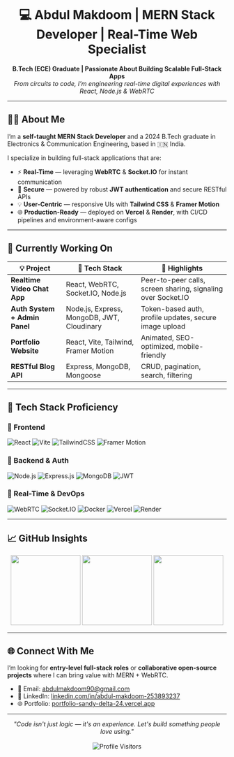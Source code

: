 <h1 align="center">💻 Abdul Makdoom | MERN Stack Developer | Real-Time Web Specialist</h1>

<p align="center">
  <strong>B.Tech (ECE) Graduate | Passionate About Building Scalable Full-Stack Apps</strong> <br />
  <em>From circuits to code, I’m engineering real-time digital experiences with React, Node.js & WebRTC</em>
</p>

---

## 👨‍💻 About Me

I’m a <strong>self-taught MERN Stack Developer</strong> and a 2024 B.Tech graduate in Electronics & Communication Engineering, based in 🇮🇳 India.

I specialize in building full-stack applications that are:

- ⚡ **Real-Time** — leveraging <strong>WebRTC</strong> & <strong>Socket.IO</strong> for instant communication
- 🔐 **Secure** — powered by robust <strong>JWT authentication</strong> and secure RESTful APIs
- 💡 **User-Centric** — responsive UIs with <strong>Tailwind CSS</strong> & <strong>Framer Motion</strong>
- 🌐 **Production-Ready** — deployed on <strong>Vercel</strong> & <strong>Render</strong>, with CI/CD pipelines and environment-aware configs

---

## 🚀 Currently Working On

| 💡 Project                                | 🔧 Tech Stack                                     | 🎯 Highlights                                                |
|------------------------------------------|--------------------------------------------------|--------------------------------------------------------------|
| **Realtime Video Chat App**              | React, WebRTC, Socket.IO, Node.js                | Peer-to-peer calls, screen sharing, signaling over Socket.IO |
| **Auth System + Admin Panel**            | Node.js, Express, MongoDB, JWT, Cloudinary       | Token-based auth, profile updates, secure image upload       |
| **Portfolio Website**                    | React, Vite, Tailwind, Framer Motion             | Animated, SEO-optimized, mobile-friendly                     |
| **RESTful Blog API**                     | Express, MongoDB, Mongoose                       | CRUD, pagination, search, filtering                          |

---

## 🧠 Tech Stack Proficiency

### 🔹 Frontend
![React](https://img.shields.io/badge/React-%2361DAFB.svg?style=for-the-badge&logo=react&logoColor=white)
![Vite](https://img.shields.io/badge/Vite-%23646CFF.svg?style=for-the-badge&logo=vite&logoColor=white)
![TailwindCSS](https://img.shields.io/badge/TailwindCSS-%2338B2AC.svg?style=for-the-badge&logo=tailwind-css&logoColor=white)
![Framer Motion](https://img.shields.io/badge/Framer--Motion-black?style=for-the-badge&logo=framer&logoColor=white)

### 🔹 Backend & Auth
![Node.js](https://img.shields.io/badge/Node.js-%23339933.svg?style=for-the-badge&logo=node.js&logoColor=white)
![Express.js](https://img.shields.io/badge/Express.js-%23404d59.svg?style=for-the-badge)
![MongoDB](https://img.shields.io/badge/MongoDB-%2347A248.svg?style=for-the-badge&logo=mongodb&logoColor=white)
![JWT](https://img.shields.io/badge/JWT-%23000000.svg?style=for-the-badge&logo=JSON%20web%20tokens&logoColor=white)

### 🔹 Real-Time & DevOps
![WebRTC](https://img.shields.io/badge/WebRTC-%23F37D1F.svg?style=for-the-badge&logo=webrtc&logoColor=white)
![Socket.IO](https://img.shields.io/badge/Socket.io-black?style=for-the-badge&logo=socket.io)
![Docker](https://img.shields.io/badge/Docker-2496ED?style=for-the-badge&logo=docker&logoColor=white)
![Vercel](https://img.shields.io/badge/Vercel-%23000000.svg?style=for-the-badge&logo=vercel&logoColor=white)
![Render](https://img.shields.io/badge/Render-00979D?style=for-the-badge&logo=render&logoColor=white)

---

## 📈 GitHub Insights

<p align="center">
  <img src="https://github-readme-stats.vercel.app/api?username=Abdulmakdoom&theme=radical&show_icons=true" height="160" />
  <img src="https://github-readme-streak-stats.herokuapp.com/?user=Abdulmakdoom&theme=radical" height="160" />
  <img src="https://github-readme-stats.vercel.app/api/top-langs/?username=Abdulmakdoom&layout=compact&theme=radical" height="160" />
</p>

---

## 🌐 Connect With Me

I’m looking for **entry-level full-stack roles** or **collaborative open-source projects** where I can bring value with MERN + WebRTC.

- 📧 Email: [abdulmakdoom90@gmail.com](mailto:abdulmakdoom90@gmail.com)  
- 💼 LinkedIn: [linkedin.com/in/abdul-makdoom-253893237](https://www.linkedin.com/in/abdul-makdoom-253893237/)  
- 🌐 Portfolio: [portfolio-sandy-delta-24.vercel.app](https://portfolio-sandy-delta-24.vercel.app)

---

<div align="center">
  <em>"Code isn't just logic — it's an experience. Let's build something people love using."</em><br/><br/>
  <img src="https://visitcount.itsvg.in/api?id=Abdulmakdoom&icon=0&color=0" alt="Profile Visitors" />
</div>
